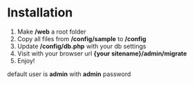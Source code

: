 # Installation
1. Make **/web** a root folder
2. Copy all files from **/config/sample** to **/config**
3. Update **/config/db.php** with your db settings
4. Visit with your browser url **{your sitename}/admin/migrate**
5. Enjoy!

default user is **admin** with **admin** password

